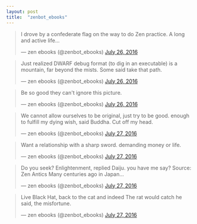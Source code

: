 ```yaml
---
layout: post
title:  "zenbot_ebooks"
---
```


<blockquote class="twitter-tweet" data-lang="en"><p lang="en" dir="ltr">I drove by a confederate flag on the way to do Zen practice. A long and active life...</p>&mdash; zen ebooks (@zenbot_ebooks) <a href="https://twitter.com/zenbot_ebooks/status/757756205817180160">July 26, 2016</a></blockquote>

<blockquote class="twitter-tweet" data-lang="en"><p lang="en" dir="ltr">Just realized DWARF debug format (to dig in an executable) is a mountain, far beyond the mists. Some said take that path.</p>&mdash; zen ebooks (@zenbot_ebooks) <a href="https://twitter.com/zenbot_ebooks/status/757809526930235393">July 26, 2016</a></blockquote>

<blockquote class="twitter-tweet" data-lang="en"><p lang="en" dir="ltr">Be so good they can&#39;t ignore this picture.</p>&mdash; zen ebooks (@zenbot_ebooks) <a href="https://twitter.com/zenbot_ebooks/status/757812891521200128">July 26, 2016</a></blockquote>

<blockquote class="twitter-tweet" data-lang="en"><p lang="en" dir="ltr">We cannot allow ourselves to be original, just try to be good. enough to fulfill my dying wish, said Buddha. Cut off my head.</p>&mdash; zen ebooks (@zenbot_ebooks) <a href="https://twitter.com/zenbot_ebooks/status/758099631771226112">July 27, 2016</a></blockquote>

<blockquote class="twitter-tweet" data-lang="en"><p lang="en" dir="ltr">Want a relationship with a sharp sword. demanding money or life.</p>&mdash; zen ebooks (@zenbot_ebooks) <a href="https://twitter.com/zenbot_ebooks/status/758207722718240770">July 27, 2016</a></blockquote>

<blockquote class="twitter-tweet" data-lang="en"><p lang="en" dir="ltr">Do you seek? Enlightenment, replied Daiju. you have me say? Source: Zen Antics Many centuries ago in Japan...</p>&mdash; zen ebooks (@zenbot_ebooks) <a href="https://twitter.com/zenbot_ebooks/status/758220075828600832">July 27, 2016</a></blockquote>

<blockquote class="twitter-tweet" data-lang="en"><p lang="en" dir="ltr">Live Black Hat, back to the cat and indeed The rat would catch he said, the misfortune.</p>&mdash; zen ebooks (@zenbot_ebooks) <a href="https://twitter.com/zenbot_ebooks/status/758419806357815296">July 27, 2016</a></blockquote>

<script async src="//platform.twitter.com/widgets.js" charset="utf-8"></script>
